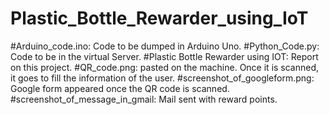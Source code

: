 # Plastic_Bottle_Rewarder_using_IoT
#Arduino_code.ino: Code to be dumped in Arduino Uno.
#Python_Code.py: Code to be in the virtual Server.
#Plastic Bottle Rewarder using IOT: Report on this project.
#QR_code.png: pasted on the machine. Once it is scanned, it goes to fill the information of the user.
#screenshot_of_googleform.png: Google form appeared once the QR code is scanned.
#screenshot_of_message_in_gmail: Mail sent with reward points.
